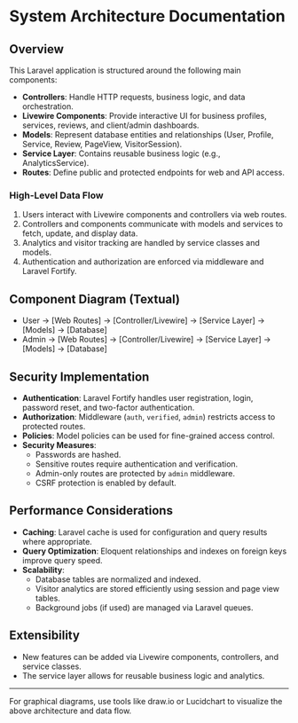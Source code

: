 # System Architecture Documentation

## Overview

This Laravel application is structured around the following main components:

- **Controllers**: Handle HTTP requests, business logic, and data orchestration.
- **Livewire Components**: Provide interactive UI for business profiles, services, reviews, and client/admin dashboards.
- **Models**: Represent database entities and relationships (User, Profile, Service, Review, PageView, VisitorSession).
- **Service Layer**: Contains reusable business logic (e.g., AnalyticsService).
- **Routes**: Define public and protected endpoints for web and API access.

### High-Level Data Flow
1. Users interact with Livewire components and controllers via web routes.
2. Controllers and components communicate with models and services to fetch, update, and display data.
3. Analytics and visitor tracking are handled by service classes and models.
4. Authentication and authorization are enforced via middleware and Laravel Fortify.

## Component Diagram (Textual)
- User → [Web Routes] → [Controller/Livewire] → [Service Layer] → [Models] → [Database]
- Admin → [Web Routes] → [Controller/Livewire] → [Service Layer] → [Models] → [Database]

## Security Implementation
- **Authentication**: Laravel Fortify handles user registration, login, password reset, and two-factor authentication.
- **Authorization**: Middleware (`auth`, `verified`, `admin`) restricts access to protected routes.
- **Policies**: Model policies can be used for fine-grained access control.
- **Security Measures**:
  - Passwords are hashed.
  - Sensitive routes require authentication and verification.
  - Admin-only routes are protected by `admin` middleware.
  - CSRF protection is enabled by default.

## Performance Considerations
- **Caching**: Laravel cache is used for configuration and query results where appropriate.
- **Query Optimization**: Eloquent relationships and indexes on foreign keys improve query speed.
- **Scalability**:
  - Database tables are normalized and indexed.
  - Visitor analytics are stored efficiently using session and page view tables.
  - Background jobs (if used) are managed via Laravel queues.

## Extensibility
- New features can be added via Livewire components, controllers, and service classes.
- The service layer allows for reusable business logic and analytics.

---

For graphical diagrams, use tools like draw.io or Lucidchart to visualize the above architecture and data flow.

